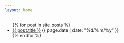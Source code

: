 ```yaml
---
layout: home
---
```


<ul class="posts">
	{% for post in site.posts %}
		<li>
			<a href="{{ post.url }}">{{ post.title }}</a>
			<time>{{ page.date | date: "%d/%m/%y" }}</time>
		</li>
	{% endfor %}
</ul>
